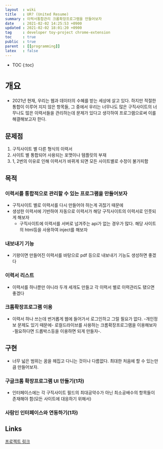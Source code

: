 ```yaml
---
layout  : wiki
title   : UR? (United Resume)
summary : 이력서통합관리 크롬확장프로그램을 만들어보자 
date    : 2021-02-02 14:25:53 +0900
updated : 2021-02-02 18:01:20 +0900
tag     : developer toy-project chrome-extension
toc     : true
public  : true
parent  : [[programming]]
latex   : false
---
```

* TOC
{:toc}

# 개요
* 2021년 현재, 우리는 웹과 데이터의 수혜를 받는 세상에 살고 있다. 하지만 적절한 통합이 이루어 지지 않은 항목들, 그 중에서 우리는 너무나도 많은 구직사이트의 너무나도 많은 이력서들을 관리하는데 문제가 있다고 생각하여 프로그램으로써 이를 해결해보고자 한다.

## 문제점
1. 구직사이트 별 다른 형식의 이력서
2. 사이트 별 통합되어 사용되는 포맷이나 템플릿의 부재
3. 1, 2번의 이유로 인해 이력서가 바뀌게 되면 모든 사이트별로 수정이 불가피함

## 목적
### 이력서를 통합적으로 관리할 수 있는 프로그램을 만들어보자
* 구직사이트 별로 이력서를 다시 만들어야 하는게 귀찮기 때문에
* 생성한 이력서에 기반하여 자동으로 이력서가 해당 구직사이트의 이력서로 인풋되게 해보자
    * 구직사이트에 이력서를 서버로 넘겨주는 api가 없는 경우가 많다. 해당 사이트의 html등을 사용하여 inject를 해보자

### 내보내기 기능
* 기왕이면 만들어진 이력서를 바탕으로 pdf 등으로 내보내기 기능도 생성하면 좋겠다

### 이력서 리스트
* 이력서를 하나뿐만 아니라 두개 세개도 만들고 각 이력서 별로 이력관리도 됐으면 좋겠다

### 크롬확장프로그램 이용
* 이력서 하나 쓰는데 번거롭게 웹에 들어가서 로그인하고 그럴 필요가 없다. -개인정보 문제도 있기 때문에- 로컬드라이브를 사용하는 크롬확장프로그램을 이용해보자 -필요하다면 드롭박스등을 이용하면 되게 만들자-.

## 구현
* 너무 넓은 범위는 꿈을 헤집고 다니는 것이나 다름없다. 최대한 처음에 할 수 있는만큼 만들어보자.

### 구글크롬 확장프로그램 UI 만들기(1차)
* 인터페이스에는 각 구직사이트 필드의 최대공약수가 아닌 최소공배수의 항목들이 존재해야 함(모든 사이트에 대응하기 위해서)
 
### 사람인 인터페이스와 연동하기(1차)















## Links
[프로젝트 링크](https://www.github.com/Achelous1/united-resume)
